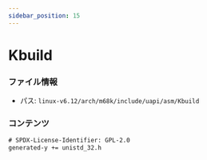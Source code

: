 ```yaml
---
sidebar_position: 15
---
```

# Kbuild

### ファイル情報

- パス: `linux-v6.12/arch/m68k/include/uapi/asm/Kbuild`

### コンテンツ

```txt
# SPDX-License-Identifier: GPL-2.0
generated-y += unistd_32.h

```
